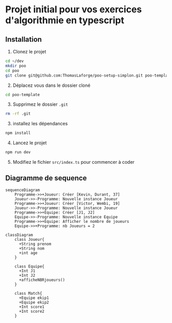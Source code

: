 # Projet initial pour vos exercices d'algorithmie en typescript

## Installation

1. Clonez le projet
```bash
cd ~/dev
mkdir poo
cd poo
git clone git@github.com:ThomasLaforge/poo-setup-simplon.git poo-template
```
2. Déplacez vous dans le dossier cloné
```bash
cd poo-template
```
3. Supprimez le dossier `.git`
```bash
rm -rf .git
```
3. installez les dépendances
```bash
npm install
``` 
4. Lancez le projet
```bash
npm run dev
```
5. Modifiez le fichier `src/index.ts` pour commencer à coder

## Diagramme de sequence ##

```mermaid
sequenceDiagram
    Programme->>+Joueur: Créer [Kevin, Durant, 37]
    Joueur->>-Programme: Nouvelle instance Joueur
    Programme->>+Joueur: Créer [Victor, Wembi, 19]
    Joueur->>-Programme: Nouvelle instance Joueur
    Programme->>+Equipe: Créer [J1, J2]
    Equipe->>-Programme: Nouvelle instance Equipe
    Programme->>+Equipe: Afficher le nombre de joueurs
    Equipe->>+Programme: nb Joueurs = 2
```

```mermaid
classDiagram
    class Joueur{
      +String prenom
      +String nom
      +int age
    }

    class Equipe{
      +Int J1
      +Int J2
      +afficheNBRjoueurs()
    }

    class Match{
      +Equipe ekip1
      +Equipe ekip2
      +Int score1
      +Int score2
    }

```
